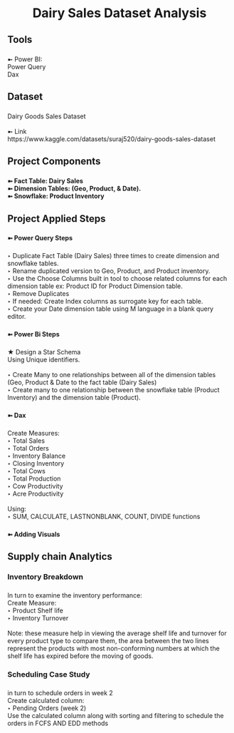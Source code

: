 <h1 align="center">Dairy Sales Dataset Analysis</h1>

###

<h2 align="left">Tools</h2>

###

<p align="left">➼ Power BI: <br>Power Query <br>Dax</p>

###

<h2 align="left">Dataset</h2>

###

<p align="left">Dairy Goods Sales Dataset<br><br>➼ Link<br>https://www.kaggle.com/datasets/suraj520/dairy-goods-sales-dataset</p>

###

<p align="left"></p>

###

<h2 align="left">Project Components</h2>

###

<h4 align="left">➼ Fact Table: Dairy Sales<br>➼ Dimension Tables: (Geo, Product,  & Date).<br>➼ Snowflake: Product Inventory</h4>

###

<h2 align="left">Project Applied Steps</h2>

###

<h4 align="left">➼ Power Query Steps</h4>

###

<p align="left">‣ Duplicate Fact Table (Dairy Sales) three times to create dimension and snowflake tables.<br>‣ Rename duplicated version to Geo, Product, and Product inventory.<br>‣ Use the Choose Columns built in tool to choose related columns for each dimension table ex: Product ID for Product Dimension table.<br>‣  Remove Duplicates<br>‣ If needed: Create Index columns as surrogate key for each table.<br>‣ Create your Date dimension table using M language in a blank query editor.</p>

###

<h4 align="left">➼ Power Bi Steps</h4>

###

<p align="left">★ Design a Star Schema<br> Using Unique identifiers.<br><br>‣ Create Many to one relationships between all of the dimension tables (Geo, Product & Date to the fact table (Dairy Sales)<br>‣ Create many to one relationship between the snowflake table (Product Inventory) and the dimension table (Product).</p>

###

<h4 align="left">➼ Dax</h4>

###

<p align="left">Create Measures:<br>‣ Total Sales<br>‣ Total Orders<br>‣ Inventory Balance<br>‣ Closing Inventory<br>‣ Total Cows<br>‣ Total Production<br>‣ Cow Productivity<br>‣ Acre Productivity<br><br>Using:<br>‣ SUM, CALCULATE, LASTNONBLANK, COUNT, DIVIDE functions</p>

###

<h4 align="left">➼ Adding Visuals</h4>

###

<h2 align="left">Supply chain Analytics</h2>

###

<h3 align="left">Inventory Breakdown</h3>

###

<p align="left">In turn to examine the inventory performance:<br>Create Measure:<br>‣  Product Shelf life<br>‣  Inventory Turnover<br><br>Note: these measure help in viewing the average shelf life and turnover for every product type to compare them, the area between the two lines represent the products with most non-conforming numbers at which the shelf life has expired before the moving of goods.</p>

###

<h3 align="left">Scheduling Case Study</h3>

###

<p align="left">in turn to schedule orders in week 2<br>Create calculated column:<br>‣ Pending Orders (week 2)<br>Use the calculated column along with sorting and filtering to schedule the orders in FCFS AND EDD methods</p>

###